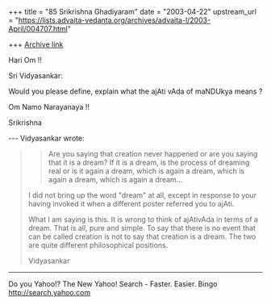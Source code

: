 +++
title = "85 Srikrishna Ghadiyaram"
date = "2003-04-22"
upstream_url = "https://lists.advaita-vedanta.org/archives/advaita-l/2003-April/004707.html"

+++
[Archive link](https://lists.advaita-vedanta.org/archives/advaita-l/2003-April/004707.html)

Hari Om !!

Sri Vidyasankar:

Would you please define, explain what the ajAti vAda
of maNDUkya means ?

Om Namo Narayanaya !!

Srikrishna

--- Vidyasankar <vsundaresan at HOTMAIL.COM> wrote:
> >Are you saying that creation never happened or are
> you saying that it is a
> >dream? If it is a dream, is the process of dreaming
> real or is it again a
> >dream, which is again a dream, which is again a
> dream, which is again a
> >dream...
> >
>
> I did not bring up the word "dream" at all, except
> in response to your
> having invoked it when a different poster referred
> you to ajAti.
>
> What I am saying is this. It is wrong to think of
> ajAtivAda in terms of a
> dream. That is all, pure and simple. To say that
> there is no event that can
> be called creation is not to say that creation is a
> dream. The two are
> quite different philosophical positions.
>
> Vidyasankar


__________________________________________________
Do you Yahoo!?
The New Yahoo! Search - Faster. Easier. Bingo
http://search.yahoo.com

